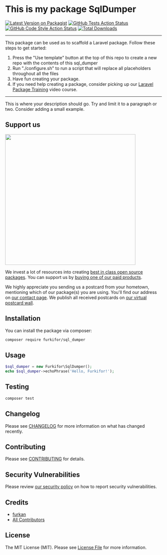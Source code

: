 # This is my package SqlDumper

[![Latest Version on Packagist](https://img.shields.io/packagist/v/furkifor/sql_dumper.svg?style=flat-square)](https://packagist.org/packages/furkifor/sql_dumper)
[![GitHub Tests Action Status](https://img.shields.io/github/workflow/status/furkifor/sql_dumper/run-tests?label=tests)](https://github.com/furkifor/sql_dumper/actions?query=workflow%3ATests+branch%3Amaster)
[![GitHub Code Style Action Status](https://img.shields.io/github/workflow/status/furkifor/sql_dumper/Check%20&%20fix%20styling?label=code%20style)](https://github.com/furkifor/sql_dumper/actions?query=workflow%3A"Check+%26+fix+styling"+branch%3Amaster)
[![Total Downloads](https://img.shields.io/packagist/dt/furkifor/sql_dumper.svg?style=flat-square)](https://packagist.org/packages/furkifor/sql_dumper)

---
This package can be used as to scaffold a Laravel package. Follow these steps to get started:

1. Press the "Use template" button at the top of this repo to create a new repo with the contents of this sql_dumper
2. Run "./configure.sh" to run a script that will replace all placeholders throughout all the files
3. Have fun creating your package.
4. If you need help creating a package, consider picking up our <a href="https://laravelpackage.training">Laravel Package Training</a> video course.
---

This is where your description should go. Try and limit it to a paragraph or two. Consider adding a small example.

## Support us

[<img src="https://github-ads.s3.eu-central-1.amazonaws.com/sql-dumper.jpg?t=1" width="419px" />](https://spatie.be/github-ad-click/sql-dumper)

We invest a lot of resources into creating [best in class open source packages](https://spatie.be/open-source). You can support us by [buying one of our paid products](https://spatie.be/open-source/support-us).

We highly appreciate you sending us a postcard from your hometown, mentioning which of our package(s) you are using. You'll find our address on [our contact page](https://spatie.be/about-us). We publish all received postcards on [our virtual postcard wall](https://spatie.be/open-source/postcards).

## Installation

You can install the package via composer:

```bash
composer require furkifor/sql_dumper
```

## Usage

```php
$sql_dumper = new Furkifor\SqlDumper();
echo $sql_dumper->echoPhrase('Hello, Furkifor!');
```

## Testing

```bash
composer test
```

## Changelog

Please see [CHANGELOG](CHANGELOG.md) for more information on what has changed recently.

## Contributing

Please see [CONTRIBUTING](.github/CONTRIBUTING.md) for details.

## Security Vulnerabilities

Please review [our security policy](../../security/policy) on how to report security vulnerabilities.

## Credits

- [furkan](https://github.com/FurkiFor)
- [All Contributors](../../contributors)

## License

The MIT License (MIT). Please see [License File](LICENSE.md) for more information.
